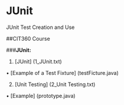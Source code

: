 # JUnit
JUnit Test Creation and Use

##CIT360 Course


###**JUnit:**

1) [JUnit] (1_JUnit.txt)

  • [Example of a Test Fixture] (testFicture.java)

2) [Unit Testing] (2_Unit Testing.txt)

  • [Example] (prototype.java)
